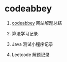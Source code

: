 # codeabbey

1. [codeabbey](http://www.codeabbey.com) 网站解题总结

2. 算法学习记录.

3. Java 测试小程序记录

4. Leetcode 解题记录
